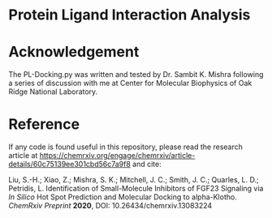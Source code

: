 # Protein Ligand Interaction Analysis

# Acknowledgement
The PL-Docking.py was written and tested by Dr. Sambit K. Mishra following a series of discussion with me at Center for Molecular Biophysics of Oak Ridge National Laboratory.

# Reference
If any code is found useful in this repository, please read the research article at https://chemrxiv.org/engage/chemrxiv/article-details/60c75139ee301cbd56c7a9f8 and cite:

Liu, S.-H.; Xiao, Z.; Mishra, S. K.; Mitchell, J. C.; Smith, J. C.; Quarles, L. D.; Petridis, L. Identification of Small-Molecule Inhibitors of FGF23 Signaling via _In Silico_ Hot Spot Prediction and Molecular Docking to alpha-Klotho. _ChemRxiv Preprint_ **2020**, DOI: 10.26434/chemrxiv.13083224
